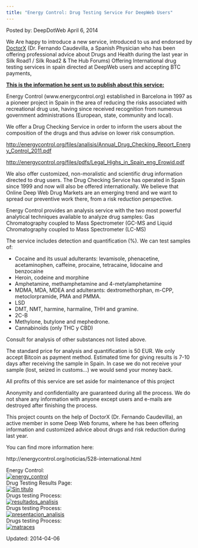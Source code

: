 ```yaml
---
title: "Energy Control: Drug Testing Service For DeepWeb Users"
---
```


Posted by: DeepDotWeb
<span>April 6, 2014</span>

<p>We Are happy to introduce a new service, introduced to us and endorsed by <a href="/2014/03/26/doctorx-ask-drug-expert-physician-thread-now-hub-forums/">DoctorX</a> (Dr. Fernando Caudevilla, a Spanish Physician who has been offering professional advice about Drugs and Health during the last year in Silk Road1 / Silk Road2 &amp; The Hub Forums) Offering International drug testing services in spain directed at DeepWeb users and accepting BTC payments,</p>
<p><span style="text-decoration: underline;"><strong>This is the information he sent us to publish about this service:</strong></span></p>
<p>Energy Control (www.energycontrol.org) established in Barcelona in 1997 as a pioneer project in Spain in the area of reducing the risks associated with recreational drug use, having since received recognition from numerous government administrations (European, state, community and local).</p>
<p>We offer a Drug Checking Service in order to inform the users about the composition of the drugs and thus advise on lower risk consumption.</p>
<p><a href="http://energycontrol.org/files/analisis/Annual_Drug_Checking_Report_Energy_Control_2011.pdf">http://energycontrol.org/files/analisis/Annual_Drug_Checking_Report_Energy_Control_2011.pdf</a></p>
<p><a href="http://energycontrol.org/files/pdfs/Legal_Highs_in_Spain_eng_Erowid.pdf">http://energycontrol.org/files/pdfs/Legal_Highs_in_Spain_eng_Erowid.pdf</a></p>
<p>We also offer customized, non-moralistic and scientific drug information directed to drug users. The Drug Checking Service has operated in Spain since 1999 and now will also be offered internationally. We believe that Online Deep Web Drug Markets are an emerging trend and we want to spread our preventive work there, from a risk reduction perspective.</p>
<p>Energy Control provides an analysis service with the two most powerful analytical techniques available to analyze drug samples: Gas Chromatography coupled to Mass Spectrometer (GC-MS and Liquid Chromatography coupled to Mass Spectrometer (LC-MS)</p>
<p>The service includes detection and quantification (%). We can test samples of:</p>
<ul>
<li>Cocaine and its usual adulterants: levamisole, phenacetine, acetaminophen, caffeine, procaine, tetracaine, lidocaine and benzocaine</li>
<li>Heroin, codeine and morphine</li>
<li>Amphetamine, methamphetamine and 4-metylamphetamine</li>
<li>MDMA, MDA, MDEA and adulterants: dextromethorphan, m-CPP, metoclorpramide, PMA and PMMA.</li>
<li>LSD</li>
<li>DMT, NMT, harmine, harmaline, THH and gramine.</li>
<li>2C-B</li>
<li>Methylone, butylone and mephedrone.</li>
<li>Cannabinoids (only THC y CBD)</li>
</ul>
<p>Consult for analysis of other substances not listed above.</p>
<p>The standard price for analysis and quantification is 50 EUR. We only accept Bitcoin as payment method. Estimated time for giving results is 7-10 days after receiving the sample in Spain. In case we do not receive your sample (lost, seized in customs…) we would send your money back.</p>
<p>All profits of this service are set aside for maintenance of this project</p>
<p>Anonymity and confidentiality are guaranteed during all the process. We do not share any information with anyone except users and e-mails are destroyed after finishing the process.</p>
<p>This project counts on the help of DoctorX (Dr. Fernando Caudevilla), an active member in some Deep Web forums, where he has been offering information and customized advice about drugs and risk reduction during last year.</p>
<p>You can find more information here:</p>
<p>http://energycontrol.org/noticias/528-international.html</p>
<p>Energy Control:<br />
<a href="/imgs/2014/04/energy_control.jpg"><img class="aligncenter size-full wp-image-4893" alt="energy_control" src="/imgs/2014/04/energy_control.jpg" width="310" height="225" srcset="/imgs/2014/04/energy_control.jpg 310w, /imgs/2014/04/energy_control-300x218.jpg 300w" sizes="(max-width: 310px) 100vw, 310px" /></a><br />
    Drug Testing Results Page:<br />
<a href="/imgs/2014/04/Sin-título.jpg"><img class="aligncenter  wp-image-4897" alt="Sin título" src="/imgs/2014/04/Sin-título.jpg" width="660" height="417" srcset="/imgs/2014/04/Sin-título.jpg 1369w, /imgs/2014/04/Sin-título-300x190.jpg 300w, /imgs/2014/04/Sin-título-1024x649.jpg 1024w" sizes="(max-width: 660px) 100vw, 660px" /></a><br />
    Drugs testing Process:<br />
<a href="/imgs/2014/04/resultados_analisis.jpg"><img class="aligncenter size-full wp-image-4896" alt="resultados_analisis" src="/imgs/2014/04/resultados_analisis.jpg" width="490" height="408" srcset="/imgs/2014/04/resultados_analisis.jpg 490w, /imgs/2014/04/resultados_analisis-300x250.jpg 300w" sizes="(max-width: 490px) 100vw, 490px" /></a><br />
    Drugs testing Process:<br />
<a href="/imgs/2014/04/presentacion_analisis.jpg"><img class="aligncenter size-full wp-image-4895" alt="presentacion_analisis" src="/imgs/2014/04/presentacion_analisis.jpg" width="490" height="408" srcset="/imgs/2014/04/presentacion_analisis.jpg 490w, /imgs/2014/04/presentacion_analisis-300x250.jpg 300w" sizes="(max-width: 490px) 100vw, 490px" /></a><br />
    Drugs testing Process:<br />
<a href="/imgs/2014/04/matraces.png"><img class="aligncenter size-full wp-image-4894" alt="matraces" src="/imgs/2014/04/matraces.png" width="571" height="429" srcset="/imgs/2014/04/matraces.png 571w, /imgs/2014/04/matraces-300x225.png 300w" sizes="(max-width: 571px) 100vw, 571px" /></a></p>

Updated: 2014-04-06
    
